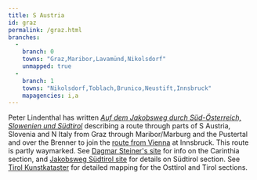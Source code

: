 ```yaml
---
title: S Austria
id: graz
permalink: /graz.html
branches:
  -
    branch: 0
    towns: "Graz,Maribor,Lavamünd,Nikolsdorf"
    unmapped: true
  -
    branch: 1
    towns: "Nikolsdorf,Toblach,Brunico,Neustift,Innsbruck"
    mapagencies: i,a
---
```


Peter Lindenthal has written [_Auf dem Jakobsweg durch Süd-Österreich, Slowenien und Südtirol_][0] describing a route through parts of S Austria, Slovenia and N Italy from Graz through Maribor/Marburg and the Pustertal and over the Brenner to join the [route from Vienna][1] at Innsbruck. This route is partly waymarked. See [Dagmar Steiner's site][2] for info on the Carinthia section, and [Jakobsweg Südtirol site][3] for details on Südtirol section. See [Tirol Kunstkataster][4] for detailed mapping for the Osttirol and Tirol sections.

[0]: http://www.amazon.de/exec/obidos/ASIN/3702224386/europaischefe-21
[1]: vienna.html
[2]: http://www.jakobsweg-kaernten.at/
[3]: http://www.jakobsweg.it
[4]: http://gis2.tirol.gv.at/scripts/esrimap.dll?Name=kunst&Cmd=Start